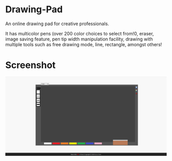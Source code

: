 # Drawing-Pad
An online drawing pad for creative professionals.

It has multicolor pens (over 200 color choices to select from!0, eraser, image saving feature, pen tip width manipulation facility, drawing with multiple tools such as free drawing mode, line, rectangle, amongst others!

# Screenshot
![Snapshot](img/screenshot.png)
